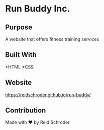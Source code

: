 # Run Buddy Inc.

## Purpose
A website that offers fitness training services

## Built With
*HTML
*CSS

## Website
https://reidschroder.github.io/run-buddy/

## Contribution
Made with ❤️ by Reid Schroder